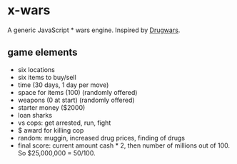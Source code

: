 # x-wars
A generic JavaScript * wars engine. Inspired by [Drugwars](https://en.wikipedia.org/wiki/Drugwars).

## game elements
- six locations
- six items to buy/sell
- time (30 days, 1 day per move)
- space for items (100) (randomly offered)
- weapons (0 at start) (randomly offered)
- starter money ($2000)
- loan sharks
- vs cops: get arrested, run, fight
- $ award for killing cop
- random: muggin, increased drug prices, finding of drugs
- final score: current amount cash * 2, then number of millions out of 100. So $25,000,000 = 50/100.